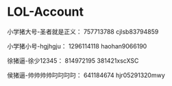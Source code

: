 # LOL-Account

小学猪大号-圣者就是正义：
757713788
cjlsb83794859

小学猪小号-hgjhgju：
1296114118
haohan9066190

徐猪逼-徐少12345：
814972195
381421xscXSC

侯猪逼-帅帅帅帅叼叼叼叼：
641184674
hjr05291320mwy

